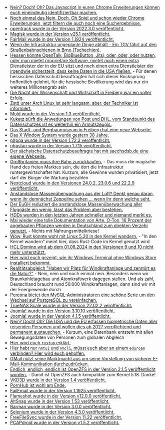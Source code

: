 * [Nein? Doch! Oh? Das Javascript in euren Chrome Erweiterungen können euch eineindeutig identifiziertbar machen.](https://www.bleepingcomputer.com/news/security/google-chrome-extensions-can-be-fingerprinted-to-track-you-online/)
* [Noch einmal das Nein, Doch, Oh Spiel und schon wieder Chrome Erweiterungen, jetzt filtern die auch noch eine Suchergebnisse.](https://www.bleepingcomputer.com/news/technology/chrome-browser-extension-lets-you-remove-specific-sites-from-search-results/)
* [opentrack wurde in der Version 2022.3.0 veröffentlicht.](https://github.com/opentrack/opentrack/releases/tag/opentrack-2022.3.0)
* [Magisk wurde in der Version v25.1 veröffentlicht.](https://github.com/topjohnwu/Magisk/releases/tag/v25.1)
* [FairMail wurde in der Version 1.1924 veröffentlicht.](https://github.com/M66B/FairEmail/releases/tag/1.1924)
* [Wenn die Infrastruktur ungeplante Dinge abhält - Ein TGV fährt auf den Straßenbahnschienen in Brno (Tschechien).](https://blog.fefe.de/?ts=9c53371c)
* [Hessen könnte OpenTalk, BigBlueButton, Jitsi, oder, oder, oder nutzen, oder man mietet proprietäre Software, mietet noch einen extra Dienstleister der in der EU sitzt und noch einen extra Dienstleister der irgendwie sicherstellt, dass keine Daten in die USA fließen.](https://www.borncity.com/blog/2022/06/20/zoom-an-hessischen-hochschulen-fr-lehrveranstaltungen-zulssig/) - Für denen hessischen Datenschutzbeauftragten hat sich dieser Bocksprung hoffentlich gelohnt, für die hessische Bevölkerung wird das nur ein weiteres Millionengrab sein
* [Die Nacht der Wissenschaft und Wirtschaft in Freiberg war ein voller Erfolg.](https://tu-freiberg.de/presse/schaufenster-fuer-nachhaltigkeit-tausende-bei-nacht-der-wissenschaft-und-wirtschaft-in-freibe)
* [Zstd unter Arch Linux ist sehr langsam, aber, der Techniker ist informiert.](https://www.phoronix.com/scan.php?page=news_item&px=Arch-Linux-Bizarre-Zstd)
* [Mold wurde in der Version 1.3 veröffentlicht.](https://www.phoronix.com/scan.php?page=news_item&px=Mold-1.3-Released)
* [Kuketz pürft die Anwedungen von Post und DHL, vom Standpunkt des Datenschutzes ist es weiterhin ein Armutszeugis.](https://www.kuketz-blog.de/post-dhl-datenschutz-unbekannt-verzogen-app-check-teil2/)
* [Das Stadt- und Bergbaumuseum in Freiberg hat eine neue Webseite.](https://www.museum-freiberg.de/)
* [Das X Window System wurde gestern 38 Jahre.](https://www.phoronix.com/scan.php?page=news_item&px=X-Windows-System-38)
* [phpqa wurde in der Version 1.72.3 veröffentlicht.](https://github.com/jakzal/phpqa/releases/tag/v1.72.3)
* [phpstan wurde in der Version 1.7.15 veröffentlicht.](https://github.com/phpstan/phpstan/releases/tag/1.7.15)
* [Der sächsische Datenschutzbeauftragte hat mit saechsdsb.de eine eigene Webseite.](https://www.saechsdsb.de)
* [Großbritanien muss ihre Bahn zurückkaufen.](https://blog.fefe.de/?ts=9c4fac7f) - Das muss die magische Hand des freien Marktes sein, die dort die Infrastruktur runtergewirtschaftet hat. Kurzum, alle Gewinne wurden privatisiert, jetzt darf der Bürger die Wartung bezahlen
* [Nextcloud wurde in den Versionen 24.0.2, 23.0.6 und 22.2.9 veröffentlicht.](https://nextcloud.com/blog/maintenance-releases-24-0-1-23-0-5-and-22-2-8-are-out-update-2/)
* [Anstandslose Massenüberwachung aus der Luft? Denkt genau daran, wenn ihr demnächst Zeppeline sehen ... wenn ihr denn welche seht.](https://netzpolitik.org/2022/videoueberwachung-aus-der-stratosphaere-neues-zeitalter-fuer-ueberwachungsballons/)
* [Der EuGH reduziert die anstandslose Massenüberwachung aller Fluggäste ein wenig, lässt das Problem aber bestehen.](https://netzpolitik.org/2022/fluggastdatenregister-eugh-urteil-beschraenkt-massenueberwachung-bei-flugreisen/)
* [HDDs wurden in den letzten Jahren schneller und niemand merkt es.](https://utcc.utoronto.ca/~cks/space/blog/tech/HDDsNowSomewhatBetter)
* [Mal wieder eine tolle Dokumentation von Arte. O-Ton, 16 Prozent der angebauten Pflanzen werden in Deutschland zum direkten Verzehr genutzt.](https://www.youtube.com/watch?v=tXfFh1lpKQI) - Nichts mit Nahrungsmittelkriese!
* [Wow, Rust könnte wohl mit Linux 5.20 in den Kernel wandern.](https://www.phoronix.com/scan.php?page=news_item&px=Rust-For-Linux-5.20-Possible) - "In den Kernel wandern" meint hier, dass Rust-Code im Kernel genutzt wird
* [HCL Domino wird ab dem 01.06.2024 in den Versionen 9 und 10 nicht mehr unterstützt.](https://n-komm.de/end-of-support-fuer-domino-versionen-9-und-10-angekuendigt/)
* [Hier wird euch gezeigt, wie ihr Windows Terminal ohne Windows Store installiert bekommt.](https://www.windowspro.de/tipp/windows-terminal-ohne-store-windows-server-installieren)
* [Realitätsabgleich "Haben wir Platz für Windkraftanlage und zerstört es die Natur?"](https://www.sonnenseite.com/de/tipps/wo-sollen-bloss-all-die-windraeder-hin/) - Nein, nein und noch einmal nein. Besonders wenn wir Braunkohletagebau und Atomkraftwerk dagegen stellen. Und als zahl, Deutschland braucht rund 50.000 Windkraftanlagen, dann sind wir mit der Energiewende durch
* [Percona bietet den MySQL-Administratoren eine schöne Serie um den Wechsel auf PostgreSQL zu vereinfachen.](https://www.percona.com/blog/postgresql-for-mysql-dbas-episodes-3-and-4/)
* [TrueNAS Scale wurde in der Version 22.02.2 veröffentlicht.](https://github.com/truenas/documentation/releases/tag/TS22.02.2)
* [Joomla! wurde in der Version 3.10.10 veröffentlicht.](https://github.com/joomla/joomla-cms/releases/tag/3.10.10)
* [Joomla! wurde in der Version 4.1.5 veröffentlicht.](https://github.com/joomla/joomla-cms/releases/tag/4.1.5)
* [Nein? Doch! Oh? Die USA und die EU erfassen biometrische Daten aller reisenden Personen und wollen dies ab 2027 verpflichtend und permanent austauschen.](https://netzpolitik.org/2022/partnerschaft-fuer-grenzsicherheit-eu-staaten-erwaegen-historisch-einmaliges-biometrie-abkommen-mit-den-usa/) - Kurzum, eine Datenbank entsteht mit allen Bewegungsdaten von Personen zum globalen Abgleich
* [Hier wird euch `rustup` erklärt.](https://opensource.com/article/22/6/rust-toolchain-rustup)
* [Hier habt nur `nmtui` und `nmcli`, müsst euch aber an einem `eduroam` verbinden? Hier wird euch geholfen.](https://github.com/stevleibelt/General_Howtos/tree/master/network/networkmanager)
* [GMail nutzt seine Marktmacht aus um seine Vorstellung von sicherer E-Mail-Kommunikation durchzudrücken.](https://utcc.utoronto.ca/~cks/space/blog/spam/DKIMSigningMostlyMandatory?showcomments#comments)
* [Endlich, endlich, endlich ist OpenZFS in der Version 2.1.5 veröffentlicht worden.](https://www.phoronix.com/scan.php?page=news_item&px=OpenZFS-2.1.5-Released) - Damit ist OpenZFS auch kompatible zum Kernel 5.18. Danke!
* [VKD3D wurde in der Version 1.4 veröffentlicht.](https://www.phoronix.com/scan.php?page=news_item&px=VKD3D-1.4-Released)
* [PornHub ist wohl am Ende.](https://netzpolitik.org/2022/mindgeek-pornhub-chefs-schmeissen-hin/)
* [FailEmail wurde in der Version 1.1925 veröffentlicht.](https://github.com/M66B/FairEmail/releases/tag/1.1925)
* [Flameshot wurde in der Version v12.0.0 veröffentlicht.](https://github.com/flameshot-org/flameshot/releases/tag/v12.0.0)
* [AltSnap wurde in der Version 1.53 veröffentlicht.](https://github.com/RamonUnch/AltSnap/releases/tag/1.53)
* [Barman wurde in der Version 3.0.0 veröffentlicht.](https://github.com/EnterpriseDB/barman/releases/tag/release/3.0.0)
* [Selenium wurde in der Version 4.3.0 veröffentlicht.](https://github.com/SeleniumHQ/selenium/releases/tag/selenium-4.3.0)
* [FreeFileSync wurde in der Version 11.22 veröffentlicht.](https://github.com/hkneptune/FreeFileSync/releases/tag/v11.22)
* [PCAPdroid wurde in der Version v1.5.2 veröffentlicht.](https://github.com/emanuele-f/PCAPdroid/releases/tag/v1.5.2)
